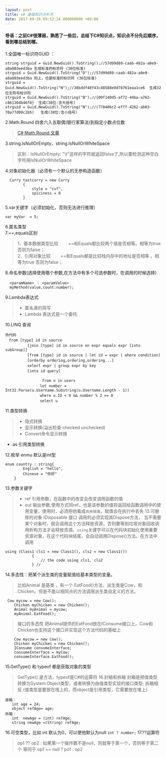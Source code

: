```yaml
---
layout: post
title: c# 基础知识点补充
date: 2017-09-26 09:52:24.000000000 +09:00
---
```

#### 导语：之前C#很薄弱，熟悉了一些后，总结下C#知识点，知识点不分先后顺序，看到哪总结到哪。
1.全国唯一标识符GUID ：
```
string strguid = Guid.NewGuid().ToString();//57d99d89-caab-482a-a0e9-a0a803eed3ba 生成标准的标志符 (36位标准)
strguid = Guid.NewGuid().ToString("D");//57d99d89-caab-482a-a0e9-a0a803eed3ba 同上，也是标准的标识符 (36位标准)  
strguid = Guid.NewGuid().ToString("N");//38bddf48f43c48588e0d78761eaa1ce6  生成32位无符号标识符  
strguid = Guid.NewGuid().ToString("B");//{09f140d5-af72-44ba-a763-c861304b46f8}  生成(38位:含大括号)  
strguid = Guid.NewGuid().ToString("N");//(778406c2-efff-4262-ab03-70a77d09c2b5)   生成(38位:含小括号)   
```

2.Math.Round 四舍六入五取偶(银行家算法)到指定小数点位数
>[C# Math.Round 文章](http://www.cnblogs.com/lonelyxmas/p/5203494.html)

3.string.IsNullOrEmpty，string.IsNullOrWhiteSpace 
>区别：IsNullOrEmpty: "\t"这样的字符就返回false了,所以要检测这种空白字符用IsNullOrWhiteSpace

4.对象初始化器（必须有一个默认的无参构造函数）
```
  Curry tastcurry = new Curry
        {
            style = "cvf",
            spiciness = 8
        } 

```

5.var关键字（必须初始化，否则无法进行推理）
```
var myVar  = 5;
```
6.匿名类型<br>
7.==,equals区别
> 1、基本数据类型比较
　　==和Equals都比较两个值是否相等。相等为true 否则为false；
　　<br>
2、引用对象比较
　　==和Equals都是比较栈内存中的地址是否相等 。相等为true 否则为false；

8.命名参数(选择使用哪个参数,在方法中有多个可选参数时，在调用的时候选择)
```
  <paramName> ： <paramValue>
  myMethod(value,count:number);
```

9.Lambda表达式
>- 匿名类的简写
>- Lambda 表达式是一个委托

10.LINQ 查询
```
伪代码
　from [type] id in source
　　　　　　[join [type] id in source on expr equals expr [into subGroup]]
　　　　　　[from [type] id in source | let id = expr | where condition]
　　　　　　[orderby ordering,ordering,ordering...]
　　　　　　select expr | group expr by key
　　　　　　[into id query]
```
```
　               from u in users
         　　　　let number = Int32.Parse(u.Username.Substring(u.Username.Length - 1))
         　　　　where u.ID < 9 && number % 2 == 0
         　　　　select u
```
11.类型转换
>- 隐式转换
>- 显示转换(溢出检查 checked  unchecked)
> - Convert命令显示转换
  - as 引用类型转换

12.枚举 enmu 默认是int型
```
enum country : string{
        English = "hello",
        Chinese = "你好"
    }
```
13.参数关键字
> - ref  引用参数，在函数中的改变会改变调用函数的值
>- out   输出参数,使用方式同ref，也是该参数的值将返回给函数调用中的使用变量，使用时，必须把他看成`尚未赋值`，赋值会在执行中丢失
13.可删除的对象
IDisposable 接口 调用的必须实现其Dispose方法， 当不需要某个对象时，就会调用这个方法释放资源，否则要等到垃圾对象回收调用析构方法才会释放资源。`using`关键字可以在代码块初始化使用重要资源对象，在这个代码块结尾，会自动调用Dispose()方法。在方法中调用
```
using (Class1 cls1 = new Class1(), cls2 = new Class1())
            {
                // the code using cls1, cls2
            } //
```
14.多态性：把某个派生类的变量赋值给基本类型的变量。
>比如Animal 是基类 ，有一个 EatFood()方法，派生类是Cow，和Chicken。但是不能以相同点的方法调用派生类自定义的方法。
```
 Cow mycow = new Cow();
    Chicken myChicken = new Chicken();
    Animal myAnimal = mycow;
    myAnimal.EatFood();
```
>接口的多态性 把Animal提供的EatFood放在IConsume接口上，Cow和Chicken也支持这个接口并实现这个方法代码的基础上
```
    Cow mycow = new Cow();
    Chicken myChicken = new Chicken();
    IConsume consumeInterface;
    consumeInterface = myCow;
    consumeInterface.EatFood();
```
15.GetType() 和 typeof 都是获取对象的类型 
> GetType() 是方法，typeof是C#的运算符
16.封箱和拆箱
>封箱是把值类型转换为System.Object类型，或者转换为由值类型实现的接口类型;
 拆箱相反.(值类型是要放在栈上的，而object是引用类型，它需要放在堆上)
 ```
 装箱：
    int age = 24;
    object refAge= age;
 拆箱：
    int  newAge = (int) refAge;
    string newAge =(String) refAge;
 ```
16.可空类型，比如 int 默认为0，可以使他默认为null  `int ? number;`
17.??运算符 
>op1 ?? op2  : 如果第一个操作数不是null，则就等于第一个，否则等于第二个
等同于  op1 == null ? po1 : op2